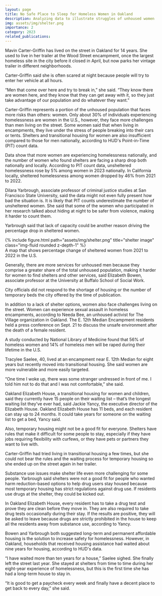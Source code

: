 ```yaml
---
layout: page
title: No Safe Place to Sleep for Homeless Women in Oakland 
description: Analyzing data to illustrate struggles of unhoused women 
img: assets/img/shelter.png
importance: 2
category: 2023
related_publications: 
---
```


Mavin Carter-Griffin has lived on the street in Oakland for 14 years. She used to live in her trailer at the Wood Street encampment, once the largest homeless site in the city before it closed in April, but now parks her vintage trailer in different neighborhoods. 

Carter-Griffin said she is often scared at night because people will try to enter her vehicle at all hours. 

“Men that come over here and try to break in,” she said. “They know there are women here, and they know that they can get away with it, so they just take advantage of our population and do whatever they want.”

Carter-Griffin represents a portion of the unhoused population that faces more risks than others: women. Only about 30% of individuals experiencing homelessness are women in the U.S., however, they face more challenges than men living on the street. Some women said that when living in encampments, they live under the stress of people breaking into their cars or tents. Shelters and transitional housing for women are also insufficient compared to those for men nationally, according to HUD's Point-in-Time (PIT) count data.

Data show that more women are experiencing homelessness nationally, and the number of women who found shelters are facing a sharp drop both nationally and locally. According to PIT count data, unsheltered homelessness rose by 5% among women in 2023 nationally. In California locally, sheltered homelessness among women dropped by 46% from 2021 to 2022. 

Dilara Yarbrough, associate professor of criminal justice studies at San Francisco State University, said the data might not even fully present how bad the situation is. It is likely that PIT counts underestimate the number of unsheltered women. She said that some of the women who participated in her research talked about hiding at night to be safer from violence, making it harder to count them.

Yarbrough said that lack of capacity could be another reason driving the percentage drop in sheltered women.

<div class="row">
    <div class="col-sm mt-3 mt-md-0">
        {% include figure.html path="assets/img/shelter.png" title="shelter image" class="img-fluid rounded z-depth-1" %}
    </div>
</div>
<div class="caption">
    A map that shows percentage change of sheltered women from 2021 to 2022 in the U.S.
</div>

Generally, there are more services for unhoused men because they comprise a greater share of the total unhoused population, making it harder for women to find shelters and other services, said Elizabeth Bowen, associate professor at the University at Buffalo School of Social Work.

City officials did not respond to the shortage of housing or the number of temporary beds the city offered by the time of publication.

In addition to a lack of shelter options, women also face challenges living on the street. Women can experience sexual assault in homeless encampments, according to Needa Bee, an unhoused activist for The Village organization in Oakland. The E. 12th Median Encampment residents held a press conference on Sept. 21 to discuss the unsafe environment after the death of a female resident.

A study conducted by National Library of Medicine found that 56% of homeless women and 14% of homeless men will be raped during their lifetime in the U.S.

Tracylee Saelee, 40, lived at an encampment near E. 12th Median for eight years but recently moved into transitional housing. She said women are more vulnerable and more easily targeted. 

“One time I woke up, there was some stranger undressed in front of me. I told him not to do that and I was not comfortable,” she said.

Oakland Elizabeth House, a transitional housing for women and children, said they currently have 15 people on their waiting list – that’s the longest waiting list they’ve ever had, said Jackie Yancy, the executive director of the Elizabeth House. Oakland Elizabeth House has 11 beds, and each resident can stay up to 24 months. It could take years for someone on the waiting list to get a bed, Yancy said. 

Also, temporary housing might not be a good fit for everyone. Shelters have rules that make it difficult for some people to stay, especially if they have jobs requiring flexibility with curfews, or they have pets or partners they want to live with. 

Carter-Griffin had tried living in transitional housing a few times, but she could not bear the rules and the waiting process for temporary housing so she ended up on the street again in her trailer.

Substance use issues make shelter life even more challenging for some people. Yarbrough said shelters were not a good fit for people who wanted harm reduction-based options to help drug users stay housed because most temporary housing has strict regulations against drug use. If residents use drugs at the shelter, they could be kicked out. 

In Oakland Elizabeth House, every resident has to take a drug test and prove they are clean before they move in. They are also required to take drug tests occasionally during their stay. If the results are positive, they will be asked to leave because drugs are strictly prohibited in the house to keep all the residents away from substance use, according to Yancy.

Bowen and Yarbrough both suggested long-term and permanent affordable housing is the solution to increase safety for homelessness. However, in Oakland, households that received housing assistance had waited about nine years for housing, according to HUD's data. 

“I have waited more than ten years for a house,” Saelee sighed. She finally left the street last year. She stayed at shelters from time to time during her eight-year experience of homelessness, but this is the first time she has had a long-term house to stay in. 

“It is good to get a paycheck every week and finally have a decent place to get back to every day,” she said. 
